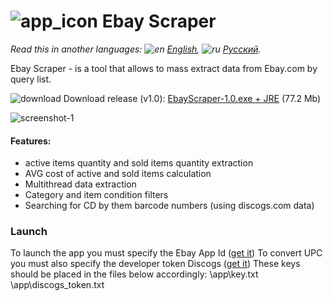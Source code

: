 # ![app_icon](https://user-images.githubusercontent.com/49783652/72156153-ddbdd180-33c5-11ea-8f87-368e733923ea.png) Ebay Scraper

*Read this in another languages: ![en](https://user-images.githubusercontent.com/49783652/69971412-e56d9900-1530-11ea-8516-f9f1f6219147.png) [English](https://github.com/konovalov-maksim/ebay_scraper/blob/master/README.md), ![ru](https://user-images.githubusercontent.com/49783652/69971413-e56d9900-1530-11ea-8937-a7989b8d727d.png) [Русский](https://github.com/konovalov-maksim/ebay_scraper/blob/master/README.ru.md).*

Ebay Scraper - is a tool that allows to mass extract data from Ebay.com by query list.

![download](https://user-images.githubusercontent.com/49783652/70123296-6b99f480-1683-11ea-8f71-ac9d1e14fd54.png) Download release (v1.0): [EbayScraper-1.0.exe + JRE](https://github.com/konovalov-maksim/ebay_scraper/releases/download/1.0.0/ebay_scraper.zip) (77.2 Mb)

![screenshot-1](https://user-images.githubusercontent.com/49783652/72157230-6fc6d980-33c8-11ea-9c1d-3ad6371d5879.png)

#### Features:
- active items quantity and sold items quantity extraction
- AVG cost of active and sold items calculation 
- Multithread data extraction
- Category and item condition filters
- Searching for CD by them barcode numbers (using discogs.com data)

### Launch
To launch the app you must specify the Ebay App Id ([get it](https://developer.ebay.com/))
To convert UPC you must also specify the developer token Discogs ([get it](https://www.discogs.com/developers/))
These keys should be placed in the files below accordingly:
\app\key.txt
\app\discogs_token.txt
